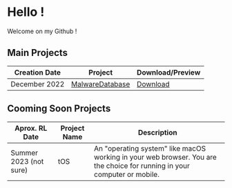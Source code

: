 # Hello !

Welcome on my Github !


## Main Projects

Creation Date | Project | Download/Preview
--------------|---------|------------------
December 2022 | [MalwareDatabase](https://github.com/TomokuFR/MalwaresDatabase) | [Download](https://github.com/TomokuFR/MalwaresDatabase/archive/refs/heads/main.zip)

## Cooming Soon Projects

Aprox. RL Date | Project Name | Description
---------------|--------------|-------------
Summer 2023 (not sure) | tOS | An "operating system" like macOS working in your web browser. You are the choice for running in your computer or mobile.
